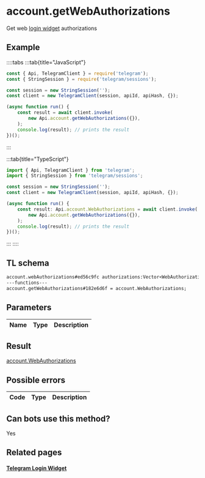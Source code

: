 # account.getWebAuthorizations

Get web [login widget](https://core.telegram.org/widgets/login) authorizations

## Example

::::tabs
:::tab{title="JavaScript"}

```js
const { Api, TelegramClient } = require('telegram');
const { StringSession } = require('telegram/sessions');

const session = new StringSession('');
const client = new TelegramClient(session, apiId, apiHash, {});

(async function run() {
    const result = await client.invoke(
        new Api.account.getWebAuthorizations({}),
    );
    console.log(result); // prints the result
})();
```

:::

:::tab{title="TypeScript"}

```ts
import { Api, TelegramClient } from 'telegram';
import { StringSession } from 'telegram/sessions';

const session = new StringSession('');
const client = new TelegramClient(session, apiId, apiHash, {});

(async function run() {
    const result: Api.account.WebAuthorizations = await client.invoke(
        new Api.account.getWebAuthorizations({}),
    );
    console.log(result); // prints the result
})();
```

:::
::::

## TL schema

```txt
account.webAuthorizations#ed56c9fc authorizations:Vector<WebAuthorization> users:Vector<User> = account.WebAuthorizations;
---functions---
account.getWebAuthorizations#182e6d6f = account.WebAuthorizations;
```

## Parameters

| Name | Type | Description |
| :--: | ---- | ----------- |

## Result

[account.WebAuthorizations](https://core.telegram.org/type/account.WebAuthorizations)

## Possible errors

| Code | Type | Description |
| :--: | ---- | ----------- |

## Can bots use this method?

Yes

## Related pages

#### [Telegram Login Widget](https://core.telegram.org/widgets/login)
